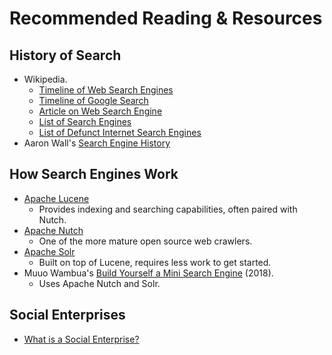 # Recommended Reading & Resources

## History of Search

* Wikipedia.
  * [Timeline of Web Search Engines](https://en.wikipedia.org/wiki/Timeline_of_web_search_engines)
  * [Timeline of Google Search](https://en.wikipedia.org/wiki/Timeline_of_Google_Search)
  * [Article on Web Search Engine](https://en.wikipedia.org/wiki/Web_search_engine)
  * [List of Search Engines](https://en.wikipedia.org/wiki/List_of_search_engines)
  * [List of Defunct Internet Search Engines](https://en.wikipedia.org/wiki/Category:Defunct_internet_search_engines)
* Aaron Wall's [Search Engine History](http://www.searchenginehistory.com/)

## How Search Engines Work

* [Apache Lucene](http://lucene.apache.org/)
  * Provides indexing and searching capabilities, often paired with Nutch.
* [Apache Nutch](http://nutch.apache.org/)
  * One of the more mature open source web crawlers.
* [Apache Solr](http://lucene.apache.org/solr/)
  * Built on top of Lucene, requires less work to get started.
* Muuo Wambua's [Build Yourself a Mini Search Engine](https://www.cs.toronto.edu/~muuo/blog/build-yourself-a-mini-search-engine/) \(2018\).
  * Uses Apache Nutch and Solr.

## Social Enterprises

* [What is a Social Enterprise?](https://socialenterprise.us/about/social-enterprise/)


